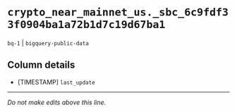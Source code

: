 # `crypto_near_mainnet_us._sbc_6c9fdf33f0904ba1a72b1d7c19d67ba1`
`bq-1` | `bigquery-public-data`

## Column details
* [TIMESTAMP] `last_update`

-------------------------------------------------------------------------------
*Do not make edits above this line.*
